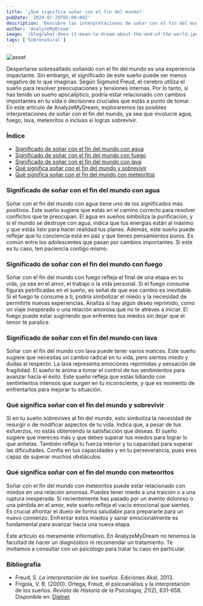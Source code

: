 ```yaml
---
title: '¿Qué significa soñar con el fin del mundo?'
pubDate: '2024-07-29T05:00:00Z'
description: 'Descubre las interpretaciones de soñar con el fin del mundo. Aprende qué significa soñar con el fin del mundo con agua, fuego, lava, meteoritos y más.'
author: 'AnalyzeMyDream'
image: '/blog/what-does-it-mean-to-dream-about-the-end-of-the-world.jpeg'
tags: ['Sobrenatural']
---
```


![asset](/blog/what-does-it-mean-to-dream-about-the-end-of-the-world.jpeg)

Despertarse sobresaltado soñando con el fin del mundo es una experiencia impactante. Sin embargo, el significado de este sueño puede ser menos negativo de lo que imaginas. Según Sigmund Freud, el cerebro utiliza el sueño para resolver preocupaciones y tensiones internas. Por lo tanto, si has tenido un sueño apocalíptico, podría estar relacionado con cambios importantes en tu vida o decisiones cruciales que estás a punto de tomar. En este artículo de AnalyzeMyDream, exploraremos las posibles interpretaciones de soñar con el fin del mundo, ya sea que involucre agua, fuego, lava, meteoritos o incluso si logras sobrevivir.

### Índice

- [Significado de soñar con el fin del mundo con agua](#significado-de-soñar-con-el-fin-del-mundo-con-agua)
- [Significado de soñar con el fin del mundo con fuego](#significado-de-soñar-con-el-fin-del-mundo-con-fuego)
- [Significado de soñar con el fin del mundo con lava](#significado-de-soñar-con-el-fin-del-mundo-con-lava)
- [Qué significa soñar con el fin del mundo y sobrevivir](#qué-significa-soñar-con-el-fin-del-mundo-y-sobrevivir)
- [Qué significa soñar con el fin del mundo con meteoritos](#qué-significa-soñar-con-el-fin-del-mundo-con-meteoritos)

### Significado de soñar con el fin del mundo con agua

Soñar con el fin del mundo con agua tiene uno de los significados más positivos. Este sueño sugiere que estás en el camino correcto para resolver conflictos que te preocupan. El agua en sueños simboliza la purificación, y si el mundo se destruye con agua, indica que tus energías están al máximo y que estás listo para hacer realidad tus planes. Además, este sueño puede reflejar que tu conciencia está en paz y que tienes pensamientos puros. Es común entre los adolescentes que pasan por cambios importantes. Si este es tu caso, ten paciencia contigo mismo.

### Significado de soñar con el fin del mundo con fuego

Soñar con el fin del mundo con fuego refleja el final de una etapa en tu vida, ya sea en el amor, el trabajo o la vida personal. Si el fuego consume figuras petrificadas en el sueño, es señal de que ese cambio es inevitable. Si el fuego te consume a ti, podría simbolizar el miedo y la necesidad de permitirte nuevas experiencias. Analiza si hay algún deseo reprimido, como un viaje inesperado o una relación amorosa que no te atreves a iniciar. El fuego puede estar sugiriendo que enfrentes tus miedos sin dejar que el temor te paralice.

### Significado de soñar con el fin del mundo con lava

Soñar con el fin del mundo con lava puede tener varios matices. Este sueño sugiere que necesitas un cambio radical en tu vida, pero sientes miedo y dudas al respecto. La lava representa emociones reprimidas y sensación de fragilidad. El sueño te anima a tomar el control de tus sentimientos para avanzar hacia el éxito. Este sueño refleja que estás lidiando con sentimientos intensos que surgen en tu inconsciente, y que es momento de enfrentarlos para mejorar tu situación.

### Qué significa soñar con el fin del mundo y sobrevivir

Si en tu sueño sobrevives al fin del mundo, esto simboliza la necesidad de resurgir o de modificar aspectos de tu vida. Indica que, a pesar de tus esfuerzos, no estás obteniendo la satisfacción que deseas. El sueño sugiere que mereces más y que debes superar tus miedos para lograr lo que anhelas. También refleja tu fuerza interior y tu capacidad para superar las dificultades. Confía en tus capacidades y en tu perseverancia, pues eres capaz de superar muchos obstáculos.

### Qué significa soñar con el fin del mundo con meteoritos

Soñar con el fin del mundo con meteoritos puede estar relacionado con miedos en una relación amorosa. Puedes tener miedo a una traición o a una ruptura inesperada. Si recientemente has pasado por un evento doloroso o una pérdida en el amor, este sueño refleja el vacío emocional que sientes. Es crucial afrontar el duelo de forma saludable para prepararte para un nuevo comienzo. Enfrentar estos miedos y sanar emocionalmente es fundamental para avanzar hacia una nueva etapa.

Este artículo es meramente informativo. En AnalyzeMyDream no tenemos la facultad de hacer un diagnóstico ni recomendar un tratamiento. Te invitamos a consultar con un psicólogo para tratar tu caso en particular.

### Bibliografía

- Freud, S. *La interpretación de los sueños*. Ediciones Akal, 2013.
- Frígola, V. B. (2000). Ortega, Freud, el psicoanálisis y la interpretación de los sueños. *Revista de Historia de la Psicología, 21*(2), 631-658. Disponible en: [Dialnet](https://dialnet.unirioja.es/servlet/articulo?codigo=68787)
